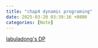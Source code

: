 ```yaml
---
title: "chap4 dynamic programing"
date: 2025-03-20 03:39:16 +0800
categories: [Note]
---
```


[labuladong's DP](https://labuladong.online/algo/essential-technique/dynamic-programming-framework/#dp-%E6%95%B0%E7%BB%84%E7%9A%84%E8%BF%AD%E4%BB%A3-%E9%80%92%E6%8E%A8-%E8%A7%A3%E6%B3%95)